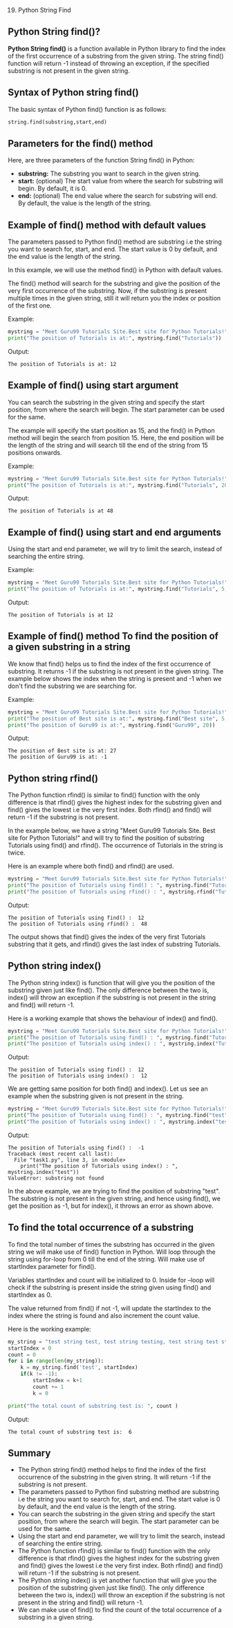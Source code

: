 019. Python String Find 

## Python String find()?
**Python String find()** is a function available in Python library to find the index of the first occurrence of a substring from the given string. The string find() function will return -1 instead of throwing an exception, if the specified substring is not present in the given string.

## Syntax of Python string find()
The basic syntax of Python find() function is as follows:

```python
string.find(substring,start,end)
```
## Parameters for the find() method
Here, are three parameters of the function String find() in Python:
- **substring:** The substring you want to search in the given string.
- **start:** (optional) The start value from where the search for substring will begin. By default, it is 0.
- **end:** (optional) The end value where the search for substring will end. By default, the value is the length of the string.
## Example of find() method with default values
The parameters passed to Python find() method are substring i.e the string you want to search for, start, and end. The start value is 0 by default, and the end value is the length of the string.

In this example, we will use the method find() in Python with default values.

The find() method will search for the substring and give the position of the very first occurrence of the substring. Now, if the substring is present multiple times in the given string, still it will return you the index or position of the first one.

Example:
```python
mystring = "Meet Guru99 Tutorials Site.Best site for Python Tutorials!"
print("The position of Tutorials is at:", mystring.find("Tutorials"))
```
Output:
```text
The position of Tutorials is at: 12
```
## Example of find() using start argument
You can search the substring in the given string and specify the start position, from where the search will begin. The start parameter can be used for the same.

The example will specify the start position as 15, and the find() in Python method will begin the search from position 15. Here, the end position will be the length of the string and will search till the end of the string from 15 positions onwards.

Example:
```python
mystring = "Meet Guru99 Tutorials Site.Best site for Python Tutorials!"
print("The position of Tutorials is at:", mystring.find("Tutorials", 20))
```
Output:
```text
The position of Tutorials is at 48
```
## Example of find() using start and end arguments
Using the start and end parameter, we will try to limit the search, instead of searching the entire string.

Example:
```python
mystring = "Meet Guru99 Tutorials Site.Best site for Python Tutorials!"
print("The position of Tutorials is at:", mystring.find("Tutorials", 5, 30))
```
Output:
```text
The position of Tutorials is at 12
```
## Example of find() method To find the position of a given substring in a string
We know that find() helps us to find the index of the first occurrence of substring. It returns -1 if the substring is not present in the given string. The example below shows the index when the string is present and -1 when we don't find the substring we are searching for.

Example:
```python
mystring = "Meet Guru99 Tutorials Site.Best site for Python Tutorials!"
print("The position of Best site is at:", mystring.find("Best site", 5, 40))
print("The position of Guru99 is at:", mystring.find("Guru99", 20))
```
Output:
```text
The position of Best site is at: 27
The position of Guru99 is at: -1
```
## Python string rfind()
The Python function rfind() is similar to find() function with the only difference is that rfind() gives the highest index for the substring given and find() gives the lowest i.e the very first index. Both rfind() and find() will return -1 if the substring is not present.

In the example below, we have a string "Meet Guru99 Tutorials Site. Best site for Python Tutorials!" and will try to find the position of substring Tutorials using find() and rfind(). The occurrence of Tutorials in the string is twice.

Here is an example where both find() and rfind() are used.
```python
mystring = "Meet Guru99 Tutorials Site.Best site for Python Tutorials!"
print("The position of Tutorials using find() : ", mystring.find("Tutorials"))
print("The position of Tutorials using rfind() : ", mystring.rfind("Tutorials"))
```
Output:
```text
The position of Tutorials using find() :  12
The position of Tutorials using rfind() :  48
```
The output shows that find() gives the index of the very first Tutorials substring that it gets, and rfind() gives the last index of substring Tutorials.

## Python string index()
The Python string index() is function that will give you the position of the substring given just like find(). The only difference between the two is, index() will throw an exception if the substring is not present in the string and find() will return -1.

Here is a working example that shows the behaviour of index() and find().
```python
mystring = "Meet Guru99 Tutorials Site.Best site for Python Tutorials!"
print("The position of Tutorials using find() : ", mystring.find("Tutorials"))
print("The position of Tutorials using index() : ", mystring.index("Tutorials"))
```
Output:

```text
The position of Tutorials using find() :  12
The position of Tutorials using index() :  12
```
We are getting same position for both find() and index(). Let us see an example when the substring given is not present in the string.
```python
mystring = "Meet Guru99 Tutorials Site.Best site for Python Tutorials!"
print("The position of Tutorials using find() : ", mystring.find("test"))
print("The position of Tutorials using index() : ", mystring.index("test"))
```
Output:
```text
The position of Tutorials using find() :  -1
Traceback (most recent call last):
  File "task1.py", line 3, in <module>
    print("The position of Tutorials using index() : ", mystring.index("test"))
ValueError: substring not found
```
In the above example, we are trying to find the position of substring "test". The substring is not present in the given string, and hence using find(), we get the position as -1, but for index(), it throws an error as shown above.

## To find the total occurrence of a substring
To find the total number of times the substring has occurred in the given string we will make use of find() function in Python. Will loop through the string using for-loop from 0 till the end of the string. Will make use of startIndex parameter for find().

Variables startIndex and count will be initialized to 0. Inside for –loop will check if the substring is present inside the string given using find() and startIndex as 0.

The value returned from find() if not -1, will update the startIndex to the index where the string is found and also increment the count value.

Here is the working example:
```python
my_string = "test string test, test string testing, test string test string"
startIndex = 0
count = 0
for i in range(len(my_string)):
    k = my_string.find('test', startIndex)
    if(k != -1):
        startIndex = k+1
        count += 1
        k = 0

print("The total count of substring test is: ", count )
```
Output:
```text
The total count of substring test is:  6
```
## Summary
- The Python string find() method helps to find the index of the first occurrence of the substring in the given string. It will return -1 if the substring is not present.
- The parameters passed to Python find substring method are substring i.e the string you want to search for, start, and end. The start value is 0 by default, and the end value is the length of the string.
- You can search the substring in the given string and specify the start position, from where the search will begin. The start parameter can be used for the same.
- Using the start and end parameter, we will try to limit the search, instead of searching the entire string.
- The Python function rfind() is similar to find() function with the only difference is that rfind() gives the highest index for the substring given and find() gives the lowest i.e the very first index. Both rfind() and find() will return -1 if the substring is not present.
- The Python string index() is yet another function that will give you the position of the substring given just like find(). The only difference between the two is, index() will throw an exception if the substring is not present in the string and find() will return -1.
- We can make use of find() to find the count of the total occurrence of a substring in a given string.
